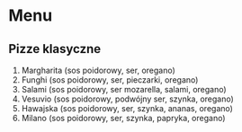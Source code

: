 # Menu

## Pizze klasyczne

1. Margharita (sos poidorowy, ser, oregano)
2. Funghi (sos poidorowy, ser, pieczarki, oregano)
3. Salami (sos poidorowy, ser mozarella, salami, oregano)
4. Vesuvio (sos poidorowy, podwójny ser, szynka, oregano)
5. Hawajska (sos poidorowy, ser, szynka, ananas, oregano)
6. Milano (sos poidorowy, ser, szynka, papryka, oregano)
